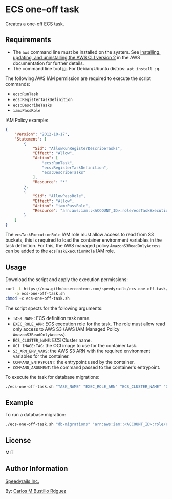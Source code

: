 # ECS one-off task

Creates a one-off ECS task.

## Requirements

- The `aws` command line must be installed on the system. See [Installing, updating, and uninstalling the AWS CLI version 2](https://docs.aws.amazon.com/cli/latest/userguide/install-cliv2.html) in the AWS documentation for further details.
- The command line tool [jq](https://stedolan.github.io/jq/). For Debian/Ubuntu distros: `apt install jq`.

The following AWS IAM permission are required to execute the script commands:

- `ecs:RunTask`
- `ecs:RegisterTaskDefinition`
- `ecs:DescribeTasks`
- `iam:PassRole`

IAM Policy example:

```json
{
    "Version": "2012-10-17",
    "Statement": [
        {
            "Sid": "AllowRunRegisterDescribeTasks",
            "Effect": "Allow",
            "Action": [
                "ecs:RunTask",
                "ecs:RegisterTaskDefinition",
                "ecs:DescribeTasks"
            ],
            "Resource": "*"
        },
        {
            "Sid": "AllowPassRole",
            "Effect": "Allow",
            "Action": "iam:PassRole",
            "Resource": "arn:aws:iam::<ACCOUNT_ID>:role/ecsTaskExecutionRole"
        }
    ]
}
```

The `ecsTaskExecutionRole` IAM role must allow access to read from S3 buckets, this is required to load the container environment variables in the task definition. For this, the AWS managed policy `AmazonS3ReadOnlyAccess` can be added to the `ecsTaskExecutionRole` IAM role.

## Usage

Download the script and apply the execution permissions:

```bash
curl -L https://raw.githubusercontent.com/speedyrails/ecs-one-off-task/master/bash-version/ecs-one-off-task.sh \
    -o ecs-one-off-task.sh
chmod +x ecs-one-off-task.sh
```

The script spects for the following arguments:

- `TASK_NAME`: ECS definition task name.
- `EXEC_ROLE_ARN`: ECS execution role for the task. The role must allow read only access to AWS S3 (AWS IAM Managed Policy `AmazonS3ReadOnlyAccess`).
- `ECS_CLUSTER_NAME`: ECS Cluster name.
- `OCI_IMAGE:TAG`: the OCI image to use for the container task.
- `S3_ARN_ENV_VARS`: the AWS S3 ARN with the required environment variables for the container.
- `COMMAND_ENTRYPOINT`: the entrypoint used by the container.
- `COMMAND_ARGUMENT`: the command passed to the container's entrypoint.

To execute the task for database migrations:

```bash
./ecs-one-off-task.sh "TASK_NAME" "EXEC_ROLE_ARN" "ECS_CLUSTER_NAME" "OCI_IMAGE:TAG" "S3_ARN_ENV_VARS" "ENTRYPOINT" "COMMAND"
```

## Example

To run a database migration:

```bash
./ecs-one-off-task.sh "db-migrations" "arn:aws:iam::<ACCOUNT_ID>:role/ecsTaskExecutionRole" "myEcsCluster" "myapp:latest" "arn:aws:s3:::bucket/myapp-vars.env" "sh -c" "bundle exec rake db:migrate"
```

## License

MIT

## Author Information

[Speedyrails Inc.](https://www.speedyrails.com/)

By: [Carlos M Bustillo Rdguez](https://linkedin.com/in/carlosbustillordguez/)
